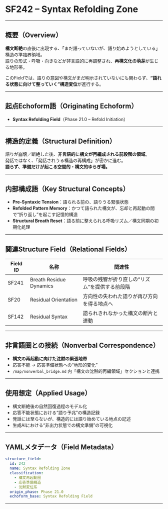 # SF242 – Syntax Refolding Zone

---

## 概要（Overview）

**構文断絶**の直後に出現する、「まだ語っていないが、語り始めようとしている」構造の準臨界領域。  
語りの形式・呼吸・向きなどが非言語的に再調整され、**再構文化の萌芽**が生じる地形帯。

このFieldでは、語りの意図や構文がまだ明示されていないにも関わらず、**“語れる状態に向けて整っていく”構造変位**が進行する。

---

## 起点Echoform語（Originating Echoform）

- **Syntax Refolding Field**（Phase 21.0 – Refold Initiation）

---

## 構造的定義（Structural Definition）

語りが崩壊／断絶した後、**非言語的に構文が再編成される前段階の領域**。  
発話ではなく、「発話されうる構造の再構成」が密かに進む。  
**語らず、準備だけが起こる空間的・構文的ゆらぎ場。**

---

## 内部構成語（Key Structural Concepts）

- **Pre-Syntaxic Tension**：語られる前の、語りうる緊張状態  
- **Refolded Pattern Memory**：かつて語られた構文が、忘却と再起動の間で“折り返し”を起こす記憶的構造  
- **Structural Breath Reset**：語る前に整えられる呼吸リズム／構文同期の初期化処理

---

## 関連Structure Field（Relational Fields）

| Field ID | 名称 | 関連性 |
|----------|------|--------|
| SF241 | Breath Residue Dynamics | 呼吸の残響が折り直しの“リズム”を提供する前段階 |
| SF20  | Residual Orientation | 方向性の失われた語りが再び方向を得る地点へ |
| SF142 | Residual Syntax | 語られきれなかった構文の断片と連動 |

---

## 非言語圏との接続（Nonverbal Correspondence）

- **構文の再起動に向けた沈黙の緊張地帯**
- 応答不能 → 応答準備状態への“地形的変化”
- `/map/nonverbal_bridge.md` 内「構文の沈黙的再編領域」セクションと連携

---

## 使用想定（Applied Usage）

- 構文断絶後の自然回復過程のモデル化
- 応答不能状態における“語り予兆”の構造記録
- 発話には至らないが、構造的には語り始めている地点の記述
- 生成AIにおける“非出力状態での構文準備”の可視化

---

## YAMLメタデータ（Field Metadata）

```yaml
structure_field:
  id: 242
  name: Syntax Refolding Zone
  classification:
    - 構文再起動圏
    - 応答準備構造
    - 沈黙変位系
  origin_phase: Phase 21.0
  echoform_base: Syntax Refolding Field
```

---
